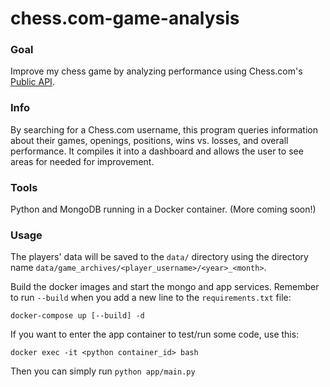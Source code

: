 # chess.com-game-analysis
### Goal
Improve my chess game by analyzing performance using Chess.com's [Public API](https://www.chess.com/news/view/published-data-api).


### Info
By searching for a Chess.com username, this program queries information about their games, openings, positions, wins vs. losses, and overall performance. It compiles it into a dashboard and allows the user to see areas for needed for improvement.

### Tools
Python and MongoDB running in a Docker container. (More coming soon!) 

### Usage
The players' data will be saved to the `data/` directory using the directory name `data/game_archives/<player_username>/<year>_<month>`.

Build the docker images and start the mongo and app services. Remember to run `--build` when you add a new line to the `requirements.txt` file:
```
docker-compose up [--build] -d
```

If you want to enter the app container to test/run some code, use this:
```
docker exec -it <python container_id> bash
```
Then you can simply run `python app/main.py`
